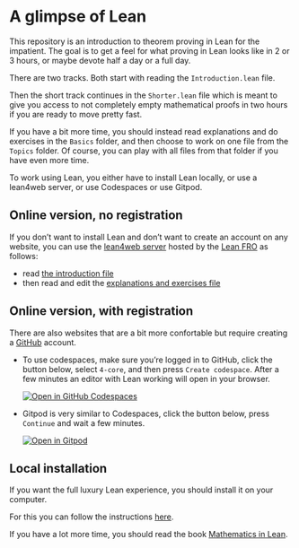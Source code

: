 # A glimpse of Lean

This repository is an introduction to theorem proving in Lean for the impatient.
The goal is to get a feel for what proving in Lean looks like in 2 or 3 hours,
or maybe devote half a day or a full day.

There are two tracks. Both start with reading the `Introduction.lean` file.

Then the short track continues in the `Shorter.lean` file which is meant to give
you access to not completely empty mathematical proofs in two hours if you are
ready to move pretty fast.

If you have a bit more time, you should instead read explanations and do
exercises in the `Basics` folder, and then choose to work on one file from the
`Topics` folder. Of course, you can play with all files from that folder if you
have even more time.

To work using Lean, you either have to install Lean locally, or use a lean4web
server, or use Codespaces or use Gitpod.

## Online version, no registration

If you don’t want to install Lean and don’t want to create an account on any
website, you can use the [lean4web server](https://live.lean-lang.org/) hosted by the [Lean FRO](https://lean-fro.org/) as follows:

* read [the introduction file](https://live.lean-lang.org/#project=GlimpseOfLean&url=https%3A%2F%2Fraw.githubusercontent.com%2FPatrickMassot%2FGlimpseOfLean%2Frefs%2Fheads%2Fmaster%2FGlimpseOfLean%2FIntroduction.lean)
* then read and edit the [explanations and exercises file](https://live.lean-lang.org/#project=GlimpseOfLean&url=https%3A%2F%2Fraw.githubusercontent.com%2FPatrickMassot%2FGlimpseOfLean%2Frefs%2Fheads%2Fmaster%2FGlimpseOfLean%2FExercises%2FShorter.lean)

## Online version, with registration

There are also websites that are a bit more confortable but require 
creating a [GitHub](www.github.com) account.

* To use codespaces, make sure you’re logged in to GitHub, click the button below, select `4-core`, and then press `Create codespace`. After a few minutes an editor with Lean working will open in your browser.

    [![Open in GitHub Codespaces](https://github.com/codespaces/badge.svg)](https://codespaces.new/PatrickMassot/GlimpseOfLean)

* Gitpod is very similar to Codespaces, click the button below, press `Continue` and wait a few minutes.

    [![Open in Gitpod](https://gitpod.io/button/open-in-gitpod.svg)](https://gitpod.io/#https://github.com/PatrickMassot/GlimpseOfLean)

## Local installation

If you want the full luxury Lean experience, you should install it on your
computer.

For this you can follow the instructions [here](https://leanprover-community.github.io/get_started.html).

If you have a lot more time, you should read the book [Mathematics in Lean](https://leanprover-community.github.io/mathematics_in_lean/).

